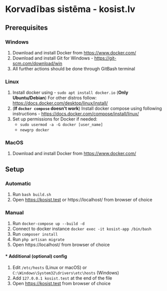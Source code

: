 # Korvadības sistēma - kosist.lv

## Prerequisites
### Windows
1. Download and install Docker from https://www.docker.com/
2. Download and install Git for Windows - https://git-scm.com/download/win
3. All further actions should be done through GitBash terminal

### Linux
1. Install docker using - `sudo apt install docker.io` (<b>Only Ubuntu/Debian</b>) For other distros follow: https://docs.docker.com/desktop/linux/install/
2. (<b>If `docker compose` doesn't work</b>) Install docker compose using following instructions - https://docs.docker.com/compose/install/linux/
3. Set up permissions for Docker if needed:
    - `sudo usermod -a -G docker [user_name]`
    - `newgrp docker`

### MacOS
1. Download and install Docker from https://www.docker.com/

## Setup
### Automatic
1. Run `bash build.sh`
2. Open https://kosist.test or https://localhost/ from browser of choice

### Manual
1. Run `docker-compose up --build -d`
2. Connect to docker instance `docker exec -it kosist-app /bin/bash`
3. Run `composer install`
4. Run `php artisan migrate`
5. Open https://localhost/ from browser of choice

#### * Additional (optional) config
1. Edit `/etc/hosts` (Linux or macOS) or `C:\Windows\System32\drivers\etc\hosts` (Windows)
2. Add `127.0.0.1 kosist.test` at the end of the file
3. Open https://kosist.test from browser of choice
